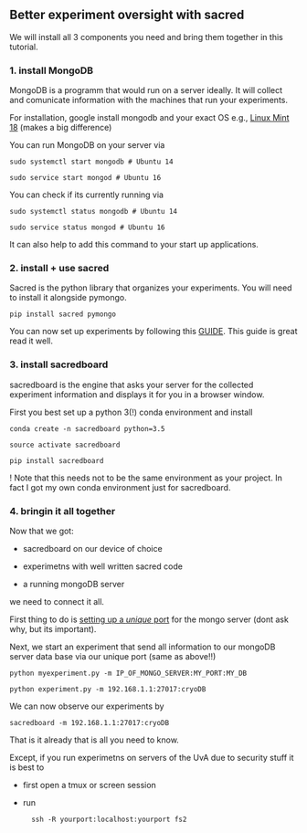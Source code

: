 
## Better experiment oversight with sacred

We will install all 3 components you need and bring them together in this tutorial.

### 1. install MongoDB

MongoDB is a programm that would run on a server ideally. It will collect and comunicate information with the machines that run your experiments.

For installation, google install mongodb and your exact OS e.g., [Linux Mint 18](http://linuxforever.info/2017/04/13/how-to-install-mongodb-3-4-in-linux-mint-18-ubuntu-16-04/) (makes a big difference)

You can run MongoDB on your server via 

	sudo systemctl start mongodb # Ubuntu 14 
		
	sudo service start mongod # Ubuntu 16 

You can check if its currently running via

	sudo systemctl status mongodb # Ubuntu 14 
	
	sudo service status mongod # Ubuntu 16

It can also help to add this command to your start up applications.


### 2. install + use sacred

Sacred is the python library that organizes your experiments. You will need to install it alongside pymongo.

	pip install sacred pymongo

You can now set up experiments by following this [GUIDE](http://sacred.readthedocs.io/en/latest/quickstart.html). This guide is great read it well.


### 3. install sacredboard

sacredboard is the engine that asks your server for the collected experiment information and displays it for you in a browser window.

First you best set up a python 3(!) conda environment and install

	conda create -n sacredboard python=3.5
	
	source activate sacredboard
	
	pip install sacredboard

! Note that this needs not to be the same environment as your project. In fact I got my own conda environment just for sacredboard.


### 4. bringin it all together


Now that we got:

* sacredboard on our device of choice

* experimetns with well written sacred code

* a running mongoDB server

we need to connect it all.


First thing to do is [setting up a *unique* port](https://medium.com/mongoaudit/how-to-change-mongodb-default-listening-port-27017-92e35f65670e) for the mongo server (dont ask why, but its important).


Next, we start an experiment that send all information to our mongoDB server data base via our unique port (same as above!!)


	python myexperiment.py -m IP_OF_MONGO_SERVER:MY_PORT:MY_DB

	python experiment.py -m 192.168.1.1:27017:cryoDB



We can now observe our experiments by 


	sacredboard -m 192.168.1.1:27017:cryoDB



That is it already that is all you need to know.


Except, if you run experimetns on servers of the UvA due to security stuff it is best to


* first open a tmux or screen session

* run 

		ssh -R yourport:localhost:yourport fs2






